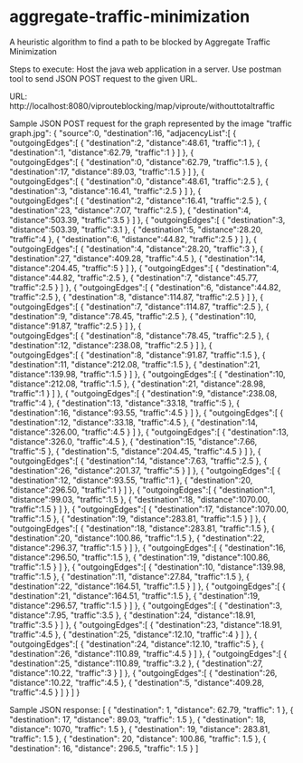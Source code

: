 # aggregate-traffic-minimization
A heuristic algorithm to find a path to be blocked by Aggregate Traffic Minimization

Steps to execute:
Host the java web application in a server.
Use postman tool to send JSON POST request to the given URL.

URL:
http://localhost:8080/viprouteblocking/map/viproute/withouttotaltraffic


Sample JSON POST request for the graph represented by the image "traffic graph.jpg":
{
	"source":0,
	"destination":16,
	"adjacencyList":[
		{  
			"outgoingEdges":[
					{
						"destination":2,
						"distance":48.61,
						"traffic":1
					},
					{
						"destination":1,
						"distance":62.79,
						"traffic":1
					}
				]
		},
		{  
			"outgoingEdges":[
					{
						"destination":0,
						"distance":62.79,
						"traffic":1.5
					},
					{
						"destination":17,
						"distance":89.03,
						"traffic":1.5
					}
				]
		},
		{  
			"outgoingEdges":[
					{
						"destination":0,
						"distance":48.61,
						"traffic":2.5
					},
					{
						"destination":3,
						"distance":16.41,
						"traffic":2.5
					}
				]
		},
		{  
			"outgoingEdges":[
					{
						"destination":2,
						"distance":16.41,
						"traffic":2.5
					},
					{
						"destination":23,
						"distance":7.07,
						"traffic":2.5
					},
					{
						"destination":4,
						"distance":503.39,
						"traffic":3.5
					}
				]
		},
		{ 
			"outgoingEdges":[
					{
						"destination":3,
						"distance":503.39,
						"traffic":3.1
					},
					{
						"destination":5,
						"distance":28.20,
						"traffic":4
					},
					{
						"destination":6,
						"distance":44.82,
						"traffic":2.5
					}
				]
		},
		{  
			"outgoingEdges":[
					{
						"destination":4,
						"distance":28.20,
						"traffic":3
					},
					{
						"destination":27,
						"distance":409.28,
						"traffic":4.5
					},
					{
						"destination":14,
						"distance":204.45,
						"traffic":5
					}
				]
		},
		{
			"outgoingEdges":[
					{
						"destination":4,
						"distance":44.82,
						"traffic":2.5
					},
					{
						"destination":7,
						"distance":45.77,
						"traffic":2.5
					}
				]
		},
		{ 
			"outgoingEdges":[
					{
						"destination":6,
						"distance":44.82,
						"traffic":2.5
					},
					{
						"destination":8,
						"distance":114.87,
						"traffic":2.5
					}
				]
		},
		{ 
			"outgoingEdges":[
					{
						"destination":7,
						"distance":114.87,
						"traffic":2.5
					},
					{
						"destination":9,
						"distance":78.45,
						"traffic":2.5
					},
					{
						"destination":10,
						"distance":91.87,
						"traffic":2.5
					}
				]
		},
		{  
			"outgoingEdges":[
					{
						"destination":8,
						"distance":78.45,
						"traffic":2.5
					},
					{
						"destination":12,
						"distance":238.08,
						"traffic":2.5
					}
				]
		},
		{  
			"outgoingEdges":[
					{
						"destination":8,
						"distance":91.87,
						"traffic":1.5
					},
					{
						"destination":11,
						"distance":212.08,
						"traffic":1.5
					},
					{
						"destination":21,
						"distance":139.98,
						"traffic":1.5
					}
				]
		},
		{
			"outgoingEdges":[
					{
						"destination":10,
						"distance":212.08,
						"traffic":1.5
					},
					{
						"destination":21,
						"distance":28.98,
						"traffic":1
					}
				]
		},
		{
			"outgoingEdges":[
					{
						"destination":9,
						"distance":238.08,
						"traffic":4
					},
					{
						"destination":13,
						"distance":33.18,
						"traffic":5
					},
					{
						"destination":16,
						"distance":93.55,
						"traffic":4.5
					}
				]
		},
		{
			"outgoingEdges":[
					{
						"destination":12,
						"distance":33.18,
						"traffic":4.5
					},
					{
						"destination":14,
						"distance":326.00,
						"traffic":4.5
					}
				]
		},
		{
			"outgoingEdges":[
					{
						"destination":13,
						"distance":326.0,
						"traffic":4.5
					},
					{
						"destination":15,
						"distance":7.66,
						"traffic":5
					},
					{
						"destination":5,
						"distance":204.45,
						"traffic":4.5
					}
				]
		},
		{
			"outgoingEdges":[
					{
						"destination":14,
						"distance":7.63,
						"traffic":2.5
					},
					{
						"destination":26,
						"distance":201.37,
						"traffic":5
					}
				]
		},
		{
			"outgoingEdges":[
					{
						"destination":12,
						"distance":93.55,
						"traffic":1
					},
					{
						"destination":20,
						"distance":296.50,
						"traffic":1
					}
				]
		},
		{
			"outgoingEdges":[
					{
						"destination":1,
						"distance":99.03,
						"traffic":1.5
					},
					{
						"destination":18,
						"distance":1070.00,
						"traffic":1.5
					}
				]
		},
		{
			"outgoingEdges":[
					{
						"destination":17,
						"distance":1070.00,
						"traffic":1.5
					},
					{
						"destination":19,
						"distance":283.81,
						"traffic":1.5
					}
				]
		},
		{
			"outgoingEdges":[
					{
						"destination":18,
						"distance":283.81,
						"traffic":1.5
					},
					{
						"destination":20,
						"distance":100.86,
						"traffic":1.5
					},
					{
						"destination":22,
						"distance":296.37,
						"traffic":1.5
					}
				]
		},
		{
			"outgoingEdges":[
					{
						"destination":16,
						"distance":296.50,
						"traffic":1.5
					},
					{
						"destination":19,
						"distance":100.86,
						"traffic":1.5
					}
				]
		},
		{
			"outgoingEdges":[
					{
						"destination":10,
						"distance":139.98,
						"traffic":1.5
					},
					{
						"destination":11,
						"distance":27.84,
						"traffic":1.5
					},
					{
						"destination":22,
						"distance":164.51,
						"traffic":1.5
					}
				]
		},
		{
			"outgoingEdges":[
					{
						"destination":21,
						"distance":164.51,
						"traffic":1.5
					},
					{
						"destination":19,
						"distance":296.57,
						"traffic":1.5
					}
				]
		},
		{
			"outgoingEdges":[
					{
						"destination":3,
						"distance":7.95,
						"traffic":3.5
					},
					{
						"destination":24,
						"distance":18.91,
						"traffic":3.5
					}
				]
		},
		{
			"outgoingEdges":[
					{
						"destination":23,
						"distance":18.91,
						"traffic":4.5
					},
					{
						"destination":25,
						"distance":12.10,
						"traffic":4
					}
				]
		},
		{
			"outgoingEdges":[
					{
						"destination":24,
						"distance":12.10,
						"traffic":5
					},
					{
						"destination":26,
						"distance":110.89,
						"traffic":4.5
					}
				]
		},
		{
			"outgoingEdges":[
					{
						"destination":25,
						"distance":110.89,
						"traffic":3.2
					},
					{
						"destination":27,
						"distance":10.22,
						"traffic":3
					}
				]
		},
		{
			"outgoingEdges":[
					{
						"destination":26,
						"distance":10.22,
						"traffic":4.5
					},
					{
						"destination":5,
						"distance":409.28,
						"traffic":4.5
					}
				]
		}
		]
}






Sample JSON response:
[
    {
        "destination": 1,
        "distance": 62.79,
        "traffic": 1
    },
    {
        "destination": 17,
        "distance": 89.03,
        "traffic": 1.5
    },
    {
        "destination": 18,
        "distance": 1070,
        "traffic": 1.5
    },
    {
        "destination": 19,
        "distance": 283.81,
        "traffic": 1.5
    },
    {
        "destination": 20,
        "distance": 100.86,
        "traffic": 1.5
    },
    {
        "destination": 16,
        "distance": 296.5,
        "traffic": 1.5
    }
]
